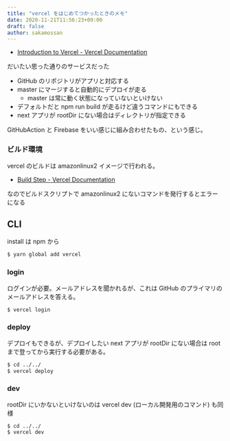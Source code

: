 ```yaml
---
title: "vercel をはじめてつかったときのメモ"
date: 2020-11-21T11:56:23+09:00
draft: false
author: sakamossan
---
```


- [Introduction to Vercel - Vercel Documentation](https://vercel.com/docs)

だいたい思った通りのサービスだった

- GitHub のリポジトリがアプリと対応する
- master にマージすると自動的にデプロイが走る
  - master は常に動く状態になっていないといけない
- デフォルトだと npm run build が走るけど違うコマンドにもできる
- next アプリが rootDir にない場合はディレクトリが指定できる

GitHubAction と Firebase をいい感じに組み合わせたもの、という感じ。

### ビルド環境

vercel のビルドは amazonlinux2 イメージで行われる。

- [Build Step - Vercel Documentation](https://vercel.com/docs/build-step#build-image)

なのでビルドスクリプトで amazonlinux2 にないコマンドを発行するとエラーになる

## CLI

install は npm から

```bash
$ yarn global add vercel
```

### login

ログインが必要。メールアドレスを聞かれるが、これは GitHub のプライマリのメールアドレスを答える。

```bash
$ vercel login
```

### deploy

デプロイもできるが、デプロイしたい next アプリが rootDir にない場合は root まで登ってから実行する必要がある。

```bash
$ cd ../../
$ vercel deploy
```

### dev

rootDir にいかないといけないのは vercel dev (ローカル開発用のコマンド) も同様

```
$ cd ../../
$ vercel dev
```
